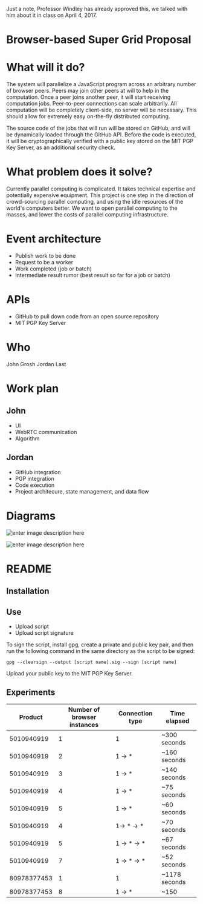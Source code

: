 Just a note, Professor Windley has already approved this, we talked with him about it in class on April 4, 2017.

# Browser-based Super Grid Proposal

# What will it do?

The system will parallelize a JavaScript program across an arbitrary number of browser peers. Peers may join other peers at will to help in the computation. Once a peer joins another peer, it will start receiving computation jobs. Peer-to-peer connections can scale arbitrarily. All computation will be completely client-side, no server will be necessary. This should allow for extremely easy on-the-fly distributed computing.

The source code of the jobs that will run will be stored on GitHub, and will be dynamically loaded through the GitHub API. Before the code is executed, it will be cryptographically verified with a public key stored on the MIT PGP Key Server, as an additional security check.

# What problem does it solve?

Currently parallel computing is complicated. It takes technical expertise and potentially expensive equipment. This project is one step in the direction of crowd-sourcing parallel computing, and using the idle resources of the world's computers better. We want to open parallel computing to the masses, and lower the costs of parallel computing infrastructure.

# Event architecture

* Publish work to be done
* Request to be a worker
* Work completed (job or batch)
* Intermediate result rumor (best result so far for a job or batch)

# APIs

* GitHub to pull down code from an open source repository
* MIT PGP Key Server

# Who

John Grosh
Jordan Last

# Work plan

## John
* UI
* WebRTC communication
* Algorithm

## Jordan
* GitHub integration
* PGP integration
* Code execution
* Project architecure, state management, and data flow

# Diagrams

![enter image description here](https://docs.google.com/drawings/d/1Uv0rXXEIHlaE7gr-UXU3ElSDU0-fvr6D_0UT1F7aejg/pub?w=960&h=720)

![enter image description here](https://docs.google.com/drawings/d/1FnWCnxMmjMJBy-0KmErkQjRR5_Q_0gKK0P-FLSiEDYc/pub?w=960&h=720)

# README

## Installation



## Use

* Upload script
* Upload script signature

To sign the script, install gpg, create a private and public key pair, and then run the following command in the same directory as the script to be signed:
```
gpg --clearsign --output [script name].sig --sign [script name]
```

Upload your public key to the MIT PGP Key Server.

## Experiments

Product | Number of browser instances | Connection type | Time elapsed
--- | --- | --- | ---
5010940919 | 1 | 1 | ~300 seconds
5010940919 | 2 | 1 -> * | ~160 seconds
5010940919 | 3 | 1 -> * | ~140 seconds
5010940919 | 4 | 1 -> * | ~75 seconds
5010940919 | 5 | 1 -> * | ~60 seconds
5010940919 | 4 | 1-> * -> * | ~70 seconds
5010940919 | 5 | 1 -> * -> * | ~67 seconds
5010940919 | 7 | 1 -> * -> * | ~52 seconds
80978377453 | 1 | 1 | ~1178 seconds
80978377453 | 8 | 1 -> * | ~150
